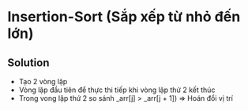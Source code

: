 # Insertion-Sort (Sắp xếp từ nhỏ đến lớn)

## Solution

- Tạo 2 vòng lặp
- Vòng lặp đầu tiên để thực thi tiếp khi vòng lặp thứ 2 kết thúc
- Trong vong lặp thứ 2 so sánh \_arr[j] > \_arr[j + 1]) => Hoán đổi vị trí
